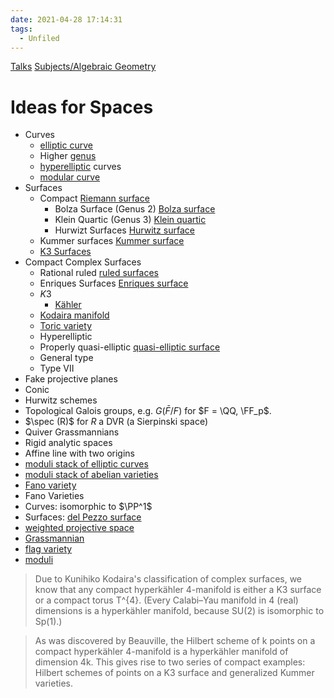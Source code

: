 ```yaml
---
date: 2021-04-28 17:14:31
tags: 
  - Unfiled
---
```


[Talks](../../00_Talks%20Index.md)
[Subjects/Algebraic Geometry](Subjects/Algebraic%20Geometry.md)

# Ideas for Spaces

- Curves
  - [elliptic curve](elliptic%20curve.md)
  - Higher [genus](genus)
  - [hyperelliptic](hyperelliptic) curves
  - [modular curve](modular%20curve.md)
- Surfaces
  - Compact [Riemann surface](Riemann%20surface)
    - Bolza Surface (Genus 2) [Bolza surface](Bolza%20surface)
    - Klein Quartic (Genus 3) [Klein quartic](Klein%20quartic)
    - Hurwizt Surfaces [Hurwitz surface](Hurwitz%20surface)
  - Kummer surfaces [Kummer surface](Kummer%20surface)
  - [K3 Surfaces](K3%20Surfaces.md)
- Compact Complex Surfaces
  - Rational ruled [ruled surfaces](ruled%20surfaces)
  - Enriques Surfaces [Enriques surface](Enriques%20surface)
  - $K3$
    - [Kähler](Kähler.md)
  - [Kodaira manifold](Kodaira%20manifold)
  - [Toric variety](Toric%20variety)
  - Hyperelliptic
  - Properly quasi-elliptic [quasi-elliptic surface](quasi-elliptic%20surface)
  - General type
  - Type VII
- Fake projective planes 
- Conic
- Hurwitz schemes
- Topological Galois groups, e.g. $G(\bar F /F )$ for $F = \QQ, \FF_p$.
- $\spec (R)$ for $R$ a DVR (a Sierpinski space)
- Quiver Grassmannians
- Rigid analytic spaces
- Affine line with two origins
- [moduli stack of elliptic curves](moduli%20stack%20of%20elliptic%20curves.md)
- [moduli stack of abelian varieties](moduli%20stack%20of%20abelian%20varieties.md)
- [Fano variety](Fano%20variety)
- Fano Varieties
 - Curves: isomorphic to $\PP^1$
 - Surfaces: [del Pezzo surface](del%20Pezzo%20surface)
- [weighted projective space](weighted%20projective%20space)
- [Grassmannian](Grassmannian.md)
- [flag variety](flag%20variety)
- [moduli](moduli%20space.md)


> Due to Kunihiko Kodaira's classification of complex surfaces, we know that any compact hyperkähler 4-manifold is either a K3 surface or a compact torus T^{4}. (Every Calabi–Yau manifold in 4 (real) dimensions is a hyperkähler manifold, because SU(2) is isomorphic to Sp(1).)

> As was discovered by Beauville, the Hilbert scheme of k points on a compact hyperkähler 4-manifold is a hyperkähler manifold of dimension 4k. This gives rise to two series of compact examples: Hilbert schemes of points on a K3 surface and generalized Kummer varieties.
